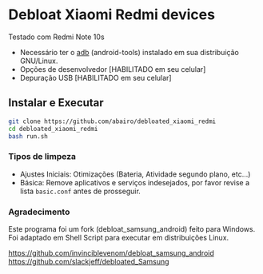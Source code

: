 # Debloat Xiaomi Redmi devices

Testado com Redmi Note 10s

* Necessário ter o [adb](https://developer.android.com/tools/adb) (android-tools) instalado em sua distribuição GNU/Linux.
* Opções de desenvolvedor [HABILITADO em seu celular]
* Depuração USB [HABILITADO em seu celular]

## Instalar e Executar

```bash
git clone https://github.com/abairo/debloated_xiaomi_redmi
cd debloated_xiaomi_redmi
bash run.sh
```

### Tipos de limpeza

* Ajustes Iniciais: Otimizações (Bateria, Atividade segundo plano, etc...)
* Básica: Remove aplicativos e serviços indesejados, por favor revise a lista `basic.conf` antes de prosseguir.

### Agradecimento

Este programa foi um fork (debloat_samsung_android) feito para Windows. Foi adaptado em Shell Script para executar em distribuições Linux.

<https://github.com/invinciblevenom/debloat_samsung_android>
<https://github.com/slackjeff/debloated_Samsung>

